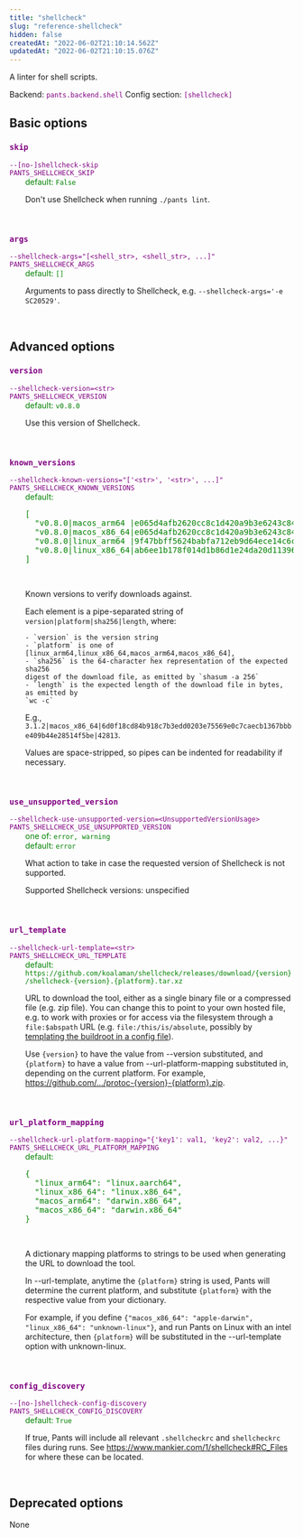 ```yaml
---
title: "shellcheck"
slug: "reference-shellcheck"
hidden: false
createdAt: "2022-06-02T21:10:14.562Z"
updatedAt: "2022-06-02T21:10:15.076Z"
---
```

A linter for shell scripts.

Backend: <span style="color: purple"><code>pants.backend.shell</code></span>
Config section: <span style="color: purple"><code>[shellcheck]</code></span>

## Basic options

<div style="color: purple">
  <h3><code>skip</code></h3>
  <code>--[no-]shellcheck-skip</code><br>
  <code>PANTS_SHELLCHECK_SKIP</code><br>
</div>
<div style="padding-left: 2em;">
<span style="color: green">default: <code>False</code></span>

<br>

Don't use Shellcheck when running `./pants lint`.
</div>
<br>

<div style="color: purple">
  <h3><code>args</code></h3>
  <code>--shellcheck-args=&quot;[&lt;shell_str&gt;, &lt;shell_str&gt;, ...]&quot;</code><br>
  <code>PANTS_SHELLCHECK_ARGS</code><br>
</div>
<div style="padding-left: 2em;">
<span style="color: green">default: <code>[]</code></span>

<br>

Arguments to pass directly to Shellcheck, e.g. `--shellcheck-args='-e SC20529'`.
</div>
<br>


## Advanced options

<div style="color: purple">
  <h3><code>version</code></h3>
  <code>--shellcheck-version=&lt;str&gt;</code><br>
  <code>PANTS_SHELLCHECK_VERSION</code><br>
</div>
<div style="padding-left: 2em;">
<span style="color: green">default: <code>v0.8.0</code></span>

<br>

Use this version of Shellcheck.
</div>
<br>

<div style="color: purple">
  <h3><code>known_versions</code></h3>
  <code>--shellcheck-known-versions=&quot;['&lt;str&gt;', '&lt;str&gt;', ...]&quot;</code><br>
  <code>PANTS_SHELLCHECK_KNOWN_VERSIONS</code><br>
</div>
<div style="padding-left: 2em;">
<span style="color: green">default: <pre>[
  "v0.8.0|macos&lowbar;arm64 |e065d4afb2620cc8c1d420a9b3e6243c84ff1a693c1ff0e38f279c8f31e86634|4049756",
  "v0.8.0|macos&lowbar;x86&lowbar;64|e065d4afb2620cc8c1d420a9b3e6243c84ff1a693c1ff0e38f279c8f31e86634|4049756",
  "v0.8.0|linux&lowbar;arm64 |9f47bbff5624babfa712eb9d64ece14c6c46327122d0c54983f627ae3a30a4ac|2996468",
  "v0.8.0|linux&lowbar;x86&lowbar;64|ab6ee1b178f014d1b86d1e24da20d1139656c8b0ed34d2867fbb834dad02bf0a|1403852"
]</pre></span>

<br>


Known versions to verify downloads against.

Each element is a pipe-separated string of `version|platform|sha256|length`, where:

    - `version` is the version string
    - `platform` is one of [linux_arm64,linux_x86_64,macos_arm64,macos_x86_64],
    - `sha256` is the 64-character hex representation of the expected sha256
    digest of the download file, as emitted by `shasum -a 256`
    - `length` is the expected length of the download file in bytes, as emitted by
    `wc -c`

E.g., `3.1.2|macos_x86_64|6d0f18cd84b918c7b3edd0203e75569e0c7caecb1367bbbe409b44e28514f5be|42813`.

Values are space-stripped, so pipes can be indented for readability if necessary.

</div>
<br>

<div style="color: purple">
  <h3><code>use_unsupported_version</code></h3>
  <code>--shellcheck-use-unsupported-version=&lt;UnsupportedVersionUsage&gt;</code><br>
  <code>PANTS_SHELLCHECK_USE_UNSUPPORTED_VERSION</code><br>
</div>
<div style="padding-left: 2em;">
<span style="color: green">one of: <code>error, warning</code></span><br>
<span style="color: green">default: <code>error</code></span>

<br>


What action to take in case the requested version of Shellcheck is not supported.

Supported Shellcheck versions: unspecified

</div>
<br>

<div style="color: purple">
  <h3><code>url_template</code></h3>
  <code>--shellcheck-url-template=&lt;str&gt;</code><br>
  <code>PANTS_SHELLCHECK_URL_TEMPLATE</code><br>
</div>
<div style="padding-left: 2em;">
<span style="color: green">default: <code>https://github.com/koalaman/shellcheck/releases/download/{version}/shellcheck-{version}.{platform}.tar.xz</code></span>

<br>

URL to download the tool, either as a single binary file or a compressed file (e.g. zip file). You can change this to point to your own hosted file, e.g. to work with proxies or for access via the filesystem through a `file:$abspath` URL (e.g. `file:/this/is/absolute`, possibly by [templating the buildroot in a config file]([Options](doc:options)#config-file-entries)).

Use `{version}` to have the value from --version substituted, and `{platform}` to have a value from --url-platform-mapping substituted in, depending on the current platform. For example, https://github.com/.../protoc-{version}-{platform}.zip.
</div>
<br>

<div style="color: purple">
  <h3><code>url_platform_mapping</code></h3>
  <code>--shellcheck-url-platform-mapping=&quot;{'key1': val1, 'key2': val2, ...}&quot;</code><br>
  <code>PANTS_SHELLCHECK_URL_PLATFORM_MAPPING</code><br>
</div>
<div style="padding-left: 2em;">
<span style="color: green">default: <pre>{
  "linux&lowbar;arm64": "linux.aarch64",
  "linux&lowbar;x86&lowbar;64": "linux.x86&lowbar;64",
  "macos&lowbar;arm64": "darwin.x86&lowbar;64",
  "macos&lowbar;x86&lowbar;64": "darwin.x86&lowbar;64"
}</pre></span>

<br>

A dictionary mapping platforms to strings to be used when generating the URL to download the tool.

In --url-template, anytime the `{platform}` string is used, Pants will determine the current platform, and substitute `{platform}` with the respective value from your dictionary.

For example, if you define `{"macos_x86_64": "apple-darwin", "linux_x86_64": "unknown-linux"}`, and run Pants on Linux with an intel architecture, then `{platform}` will be substituted in the --url-template option with unknown-linux.
</div>
<br>

<div style="color: purple">
  <h3><code>config_discovery</code></h3>
  <code>--[no-]shellcheck-config-discovery</code><br>
  <code>PANTS_SHELLCHECK_CONFIG_DISCOVERY</code><br>
</div>
<div style="padding-left: 2em;">
<span style="color: green">default: <code>True</code></span>

<br>

If true, Pants will include all relevant `.shellcheckrc` and `shellcheckrc` files during runs. See https://www.mankier.com/1/shellcheck#RC_Files for where these can be located.
</div>
<br>


## Deprecated options

None